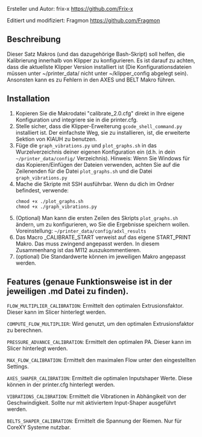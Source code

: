 Ersteller und Autor: frix-x https://github.com/Frix-x

Editiert und modifiziert: Fragmon https://github.com/Fragmon

## Beschreibung
Dieser Satz Makros (und das dazugehörige Bash-Skript) soll helfen, die Kalibrierung innerhalb von Klipper zu konfigurieren. 
Es ist darauf zu achten, dass die aktuellste Klipper Version installiert ist (Die Konfigurationsdateien müssen unter ~/printer_data/ nicht unter ~/klipper_config abgelegt sein). Ansonsten kann es zu Fehlern in den AXES und BELT Makro führen.

## Installation
  1. Kopieren Sie die Makrodatei "calibrate_2.0.cfg" direkt in Ihre eigene Konfiguration und integriere sie in die printer.cfg.
  2. Stelle  sicher, dass die Klipper-Erweiterung `gcode_shell_command.py` installiert ist. Der einfachste Weg, sie zu installieren, ist, die erweiterte Sektion von KIAUH zu benutzen.
  3. Füge die `graph_vibrations.py` und `plot_graphs.sh` in das Wurzelverzeichnis deiner eigenen Konfiguration ein (d.h. in dein `~/printer_data/config/` Verzeichnis).
     Hinweis: Wenn Sie Windows für das Kopieren/Einfügen der Dateien verwenden, achten Sie auf die Zeilenenden für die Datei `plot_graphs.sh` und die Datei                    `graph_vibrations.py`
  4. Mache die Skripte mit SSH ausführbar. Wenn du dich im Ordner befindest, verwende:
     ```
     chmod +x ./plot_graphs.sh
     chmod +x ./graph_vibrations.py
     ```
  5) (Optional) Man kann die ersten Zeilen des Skripts `plot_graphs.sh` ändern, um zu konfigurieren, wo Sie die Ergebnisse speichern wollen. 
  Voreinstellung: `~/printer_data/config/adxl_results`
  6) Das Macro _CALIBRATE_START verweist auf das eigene START_PRINT Makro. Das muss zwingend angepasst werden. In diesem Zusammenhang ist das M112 auszukommentieren.
  7) (optional) Die Standardwerte können im jeweiligen Makro angepasst werden.
  
  
  ## Features (genaue Funktionsweise ist in der jeweiligen .md Datei zu finden).
  `FLOW_MULTIPLIER_CALIBRATION`: Ermittelt den optimalen Extrusionsfaktor. Dieser kann im Slicer hinterlegt werden.
   
  `COMPUTE_FLOW_MULTIPLIER`: Wird genutzt, um den optimalen Extrusionsfaktor zu berechnen.
    
  `PRESSURE_ADVANCE_CALIBRATION`: Ermittelt den optimalen PA. Dieser kann im Slicer hinterlegt werden.
  
  `MAX_FLOW_CALIBRATION`: Ermittelt den maximalen Flow unter den eingestellten Settings.
  
  `AXES_SHAPER_CALIBRATION`: Ermittelt die optimalen Inputshaper Werte. Diese können in der printer.cfg hinterlegt werden.
  
  `VIBRATIONS_CALIBRATION`: Ermittelt die Vibrationen in Abhängikeit von der Geschwindigkeit. Sollte nur mit aktiviertem Input-Shaper ausgeführt werden.
  
  `BELTS_SHAPER_CALIBRATION`: Ermittelt die Spannung der Riemen. Nur für CoreXY Systeme nutzbar.
  
  
  
  
